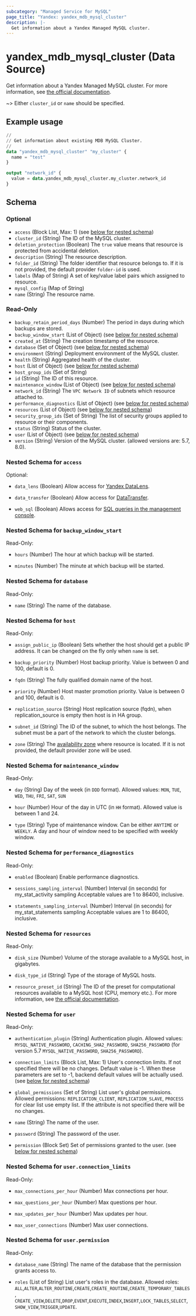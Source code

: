 ```yaml
---
subcategory: "Managed Service for MySQL"
page_title: "Yandex: yandex_mdb_mysql_cluster"
description: |-
  Get information about a Yandex Managed MySQL cluster.
---
```


# yandex_mdb_mysql_cluster (Data Source)

Get information about a Yandex Managed MySQL cluster. For more information, see [the official documentation](https://yandex.cloud/docs/managed-mysql/).

~> Either `cluster_id` or `name` should be specified.

## Example usage

```terraform
//
// Get information about existing MDB MySQL Cluster.
//
data "yandex_mdb_mysql_cluster" "my_cluster" {
  name = "test"
}

output "network_id" {
  value = data.yandex_mdb_mysql_cluster.my_cluster.network_id
}
```

<!-- schema generated by tfplugindocs -->
## Schema

### Optional

- `access` (Block List, Max: 1) (see [below for nested schema](#nestedblock--access))
- `cluster_id` (String) The ID of the MySQL cluster.
- `deletion_protection` (Boolean) The `true` value means that resource is protected from accidental deletion.
- `description` (String) The resource description.
- `folder_id` (String) The folder identifier that resource belongs to. If it is not provided, the default provider `folder-id` is used.
- `labels` (Map of String) A set of key/value label pairs which assigned to resource.
- `mysql_config` (Map of String)
- `name` (String) The resource name.

### Read-Only

- `backup_retain_period_days` (Number) The period in days during which backups are stored.
- `backup_window_start` (List of Object) (see [below for nested schema](#nestedatt--backup_window_start))
- `created_at` (String) The creation timestamp of the resource.
- `database` (Set of Object) (see [below for nested schema](#nestedatt--database))
- `environment` (String) Deployment environment of the MySQL cluster.
- `health` (String) Aggregated health of the cluster.
- `host` (List of Object) (see [below for nested schema](#nestedatt--host))
- `host_group_ids` (Set of String)
- `id` (String) The ID of this resource.
- `maintenance_window` (List of Object) (see [below for nested schema](#nestedatt--maintenance_window))
- `network_id` (String) The `VPC Network ID` of subnets which resource attached to.
- `performance_diagnostics` (List of Object) (see [below for nested schema](#nestedatt--performance_diagnostics))
- `resources` (List of Object) (see [below for nested schema](#nestedatt--resources))
- `security_group_ids` (Set of String) The list of security groups applied to resource or their components.
- `status` (String) Status of the cluster.
- `user` (List of Object) (see [below for nested schema](#nestedatt--user))
- `version` (String) Version of the MySQL cluster. (allowed versions are: 5.7, 8.0).

<a id="nestedblock--access"></a>
### Nested Schema for `access`

Optional:

- `data_lens` (Boolean) Allow access for [Yandex DataLens](https://yandex.cloud/services/datalens).

- `data_transfer` (Boolean) Allow access for [DataTransfer](https://yandex.cloud/services/data-transfer).

- `web_sql` (Boolean) Allows access for [SQL queries in the management console](https://yandex.cloud/docs/managed-mysql/operations/web-sql-query).



<a id="nestedatt--backup_window_start"></a>
### Nested Schema for `backup_window_start`

Read-Only:

- `hours` (Number) The hour at which backup will be started.

- `minutes` (Number) The minute at which backup will be started.



<a id="nestedatt--database"></a>
### Nested Schema for `database`

Read-Only:

- `name` (String) The name of the database.



<a id="nestedatt--host"></a>
### Nested Schema for `host`

Read-Only:

- `assign_public_ip` (Boolean) Sets whether the host should get a public IP address. It can be changed on the fly only when `name` is set.

- `backup_priority` (Number) Host backup priority. Value is between 0 and 100, default is 0.

- `fqdn` (String) The fully qualified domain name of the host.

- `priority` (Number) Host master promotion priority. Value is between 0 and 100, default is 0.

- `replication_source` (String) Host replication source (fqdn), when replication_source is empty then host is in HA group.

- `subnet_id` (String) The ID of the subnet, to which the host belongs. The subnet must be a part of the network to which the cluster belongs.

- `zone` (String) The [availability zone](https://yandex.cloud/docs/overview/concepts/geo-scope) where resource is located. If it is not provided, the default provider zone will be used.



<a id="nestedatt--maintenance_window"></a>
### Nested Schema for `maintenance_window`

Read-Only:

- `day` (String) Day of the week (in `DDD` format). Allowed values: `MON`, `TUE`, `WED`, `THU`, `FRI`, `SAT`, `SUN`

- `hour` (Number) Hour of the day in UTC (in `HH` format). Allowed value is between 1 and 24.

- `type` (String) Type of maintenance window. Can be either `ANYTIME` or `WEEKLY`. A day and hour of window need to be specified with weekly window.



<a id="nestedatt--performance_diagnostics"></a>
### Nested Schema for `performance_diagnostics`

Read-Only:

- `enabled` (Boolean) Enable performance diagnostics.

- `sessions_sampling_interval` (Number) Interval (in seconds) for my_stat_activity sampling Acceptable values are 1 to 86400, inclusive.

- `statements_sampling_interval` (Number) Interval (in seconds) for my_stat_statements sampling Acceptable values are 1 to 86400, inclusive.



<a id="nestedatt--resources"></a>
### Nested Schema for `resources`

Read-Only:

- `disk_size` (Number) Volume of the storage available to a MySQL host, in gigabytes.

- `disk_type_id` (String) Type of the storage of MySQL hosts.

- `resource_preset_id` (String) The ID of the preset for computational resources available to a MySQL host (CPU, memory etc.). For more information, see [the official documentation](https://yandex.cloud/docs/managed-mysql/concepts/instance-types).



<a id="nestedatt--user"></a>
### Nested Schema for `user`

Read-Only:

- `authentication_plugin` (String) Authentication plugin. Allowed values: `MYSQL_NATIVE_PASSWORD`, `CACHING_SHA2_PASSWORD`, `SHA256_PASSWORD` (for version 5.7 `MYSQL_NATIVE_PASSWORD`, `SHA256_PASSWORD`).

- `connection_limits` (Block List, Max: 1) User's connection limits. If not specified there will be no changes. Default value is -1. When these parameters are set to -1, backend default values will be actually used. (see [below for nested schema](#nestedobjatt--user--connection_limits))

- `global_permissions` (Set of String) List user's global permissions. Allowed permissions: `REPLICATION_CLIENT`, `REPLICATION_SLAVE`, `PROCESS` for clear list use empty list. If the attribute is not specified there will be no changes.

- `name` (String) The name of the user.

- `password` (String) The password of the user.

- `permission` (Block Set) Set of permissions granted to the user. (see [below for nested schema](#nestedobjatt--user--permission))


<a id="nestedobjatt--user--connection_limits"></a>
### Nested Schema for `user.connection_limits`

Read-Only:

- `max_connections_per_hour` (Number) Max connections per hour.

- `max_questions_per_hour` (Number) Max questions per hour.

- `max_updates_per_hour` (Number) Max updates per hour.

- `max_user_connections` (Number) Max user connections.



<a id="nestedobjatt--user--permission"></a>
### Nested Schema for `user.permission`

Read-Only:

- `database_name` (String) The name of the database that the permission grants access to.

- `roles` (List of String) List user's roles in the database. Allowed roles: `ALL`,`ALTER`,`ALTER_ROUTINE`,`CREATE`,`CREATE_ROUTINE`,`CREATE_TEMPORARY_TABLES`, `CREATE_VIEW`,`DELETE`,`DROP`,`EVENT`,`EXECUTE`,`INDEX`,`INSERT`,`LOCK_TABLES`,`SELECT`,`SHOW_VIEW`,`TRIGGER`,`UPDATE`.


